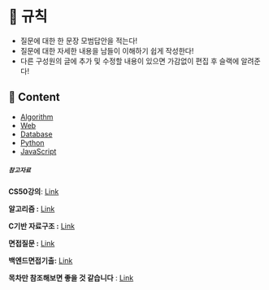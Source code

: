 # 🎲  규칙

- 질문에 대한 한 문장 모범답안을 적는다!
- 질문에 대한 자세한 내용을 남들이 이해하기 쉽게 작성한다!
- 다른 구성원의 글에 추가 및 수정할 내용이 있으면 가감없이 편집 후 슬랙에 알려준다!

## 💬 Content
- [Algorithm](https://github.com/knotted-developers/Computer-science/edit/main/Algorithm)
- [Web](https://github.com/knotted-developers/Computer-science/edit/main/Web)
- [Database](https://github.com/knotted-developers/Computer-science/edit/main/Database)
- [Python](https://github.com/knotted-developers/Computer-science/edit/main/Python)
- [JavaScript](https://github.com/knotted-developers/Computer-science/edit/main/JavaScript)

##### `참고자료`

**CS50강의**: [Link](https://www.edwith.org/cs50/joinLectures/15244?isDesc=false)

**알고리즘 :** [Link](https://www.youtube.com/watch?v=PIidtIBCjEg&list=PLsMufJgu5933ZkBCHS7bQTx0bncjwi4PK)

**C기반 자료구조 :** [Link](https://www.boostcourse.org/cs112/lecture/118997?isDesc=false)

**면접질문 :** [Link](https://github.com/JaeYeopHan/Interview_Question_for_Beginner)

**백엔드면접기출:** [Link](https://www.notion.so/fb58f9f90d8f477387fc562740c71255)

**목차만 참조해보면 좋을 것 같습니다** : [Link](https://gyoogle.dev/blog/computer-science/data-base/SQL%20&%20NOSQL.html)
